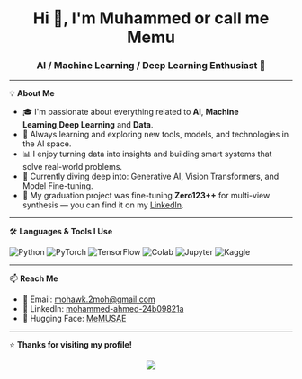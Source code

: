 <h1 align="center">Hi 👋, I'm Muhammed or call me Memu</h1>
<h3 align="center">AI / Machine Learning / Deep Learning Enthusiast 🚀</h3>


---

💡 **About Me**

- 🎓 I'm passionate about everything related to **AI**, **Machine Learning**,**Deep Learning** and **Data**.
- 🧠 Always learning and exploring new tools, models, and technologies in the AI space.
- 📊 I enjoy turning data into insights and building smart systems that solve real-world problems.
- 🌱 Currently diving deep into: Generative AI, Vision Transformers, and Model Fine-tuning.
- 📌 My graduation project was fine-tuning **Zero123++** for multi-view synthesis — you can find it on my [LinkedIn](https://www.linkedin.com/in/mohammed-ahmed-24b09821a/).

  

---

🛠️ **Languages & Tools I Use**

![Python](https://img.shields.io/badge/Python-3776AB?style=for-the-badge&logo=python&logoColor=white)
![PyTorch](https://img.shields.io/badge/PyTorch-EE4C2C?style=for-the-badge&logo=pytorch&logoColor=white)
![TensorFlow](https://img.shields.io/badge/TensorFlow-FF6F00?style=for-the-badge&logo=tensorflow&logoColor=white)
![Colab](https://img.shields.io/badge/Google%20Colab-F9AB00?style=for-the-badge&logo=google-colab&logoColor=white)
![Jupyter](https://img.shields.io/badge/Jupyter-F37626?style=for-the-badge&logo=jupyter&logoColor=white)
![Kaggle](https://img.shields.io/badge/Kaggle-20BEFF?style=for-the-badge&logo=kaggle&logoColor=white)



---

📫 **Reach Me**

- 💌 Email: [mohawk.2moh@gmail.com](mailto:mohawk.2moh@gmail.com)
- 💼 LinkedIn: [mohammed-ahmed-24b09821a](https://www.linkedin.com/in/mohammed-ahmed-24b09821a/)
- 🤗 Hugging Face: [MeMUSAE](https://huggingface.co/MeMUSAE)

---

⭐️ **Thanks for visiting my profile!**

<p align="center">
  <img src="https://readme-typing-svg.herokuapp.com?font=Fira+Code&size=22&pause=1000&color=58A6FF&center=true&vCenter=true&width=500&lines=Let’s+build+intelligent+things+together!;Explore+my+repos+below!;Always+learning+new+things+🚀" />
</p>
